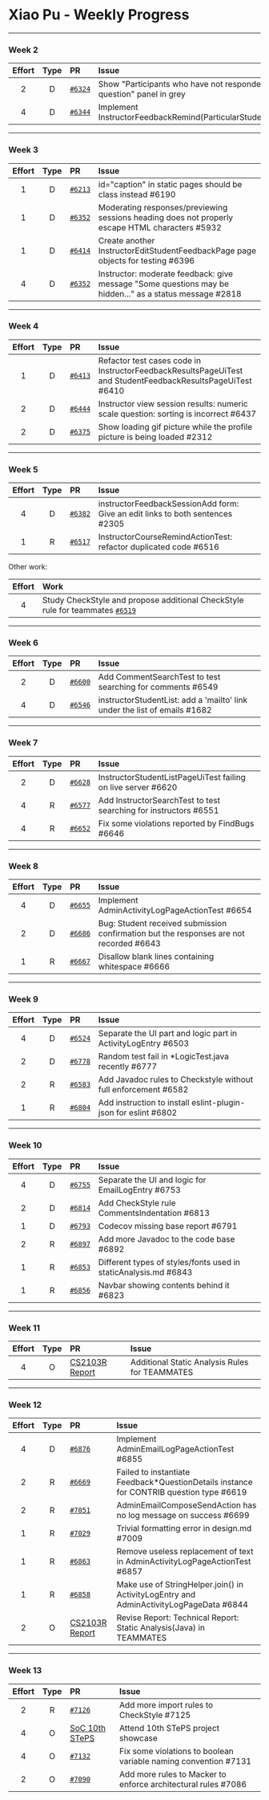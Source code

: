 # Xiao Pu - Weekly Progress

---

### Week 2

Effort| Type | PR | Issue
:----:|:----:|:-----------|:------
2 | D | [`#6324`](https://github.com/TEAMMATES/teammates/pull/6324) | Show "Participants who have not responded to any question" panel in grey
4 | D | [`#6344`](https://github.com/TEAMMATES/teammates/pull/6344) | Implement InstructorFeedbackRemind(ParticularStudents)ActionTest

---
### Week 3

Effort| Type | PR | Issue
:----:|:----:|:-----------|:------
1 | D | [`#6213`](https://github.com/TEAMMATES/teammates/pull/6213) | id="caption" in static pages should be class instead #6190
1 | D | [`#6352`](https://github.com/TEAMMATES/teammates/pull/6352) | Moderating responses/previewing sessions heading does not properly escape HTML characters #5932
1 | D | [`#6414`](https://github.com/TEAMMATES/teammates/pull/6414) | Create another InstructorEditStudentFeedbackPage page objects for testing #6396
4 | D | [`#6352`](https://github.com/TEAMMATES/teammates/pull/6352) | Instructor: moderate feedback: give message "Some questions may be hidden..." as a status message #2818

---
### Week 4

Effort| Type | PR | Issue
:----:|:----:|:-----------|:------
1 | D | [`#6413`](https://github.com/TEAMMATES/teammates/pull/6413) | Refactor test cases code in InstructorFeedbackResultsPageUiTest and StudentFeedbackResultsPageUiTest #6410
2 | D | [`#6444`](https://github.com/TEAMMATES/teammates/pull/6444) | Instructor view session results: numeric scale question: sorting is incorrect #6437 
2 | D | [`#6375`](https://github.com/TEAMMATES/teammates/pull/6375) | Show loading gif picture while the profile picture is being loaded #2312

---
### Week 5

Effort| Type | PR | Issue
:----:|:----:|:-----------|:------
4 | D | [`#6382`](https://github.com/TEAMMATES/teammates/pull/6382) | instructorFeedbackSessionAdd form: Give an edit links to both sentences #2305
1 | R | [`#6517`](https://github.com/TEAMMATES/teammates/pull/6517) | InstructorCourseRemindActionTest: refactor duplicated code #6516

Other work:

Effort | Work
:----:|:----
4 | Study CheckStyle and propose additional CheckStyle rule for teammates [`#6519`](https://github.com/TEAMMATES/teammates/issues/6519)

---
### Week 6

Effort| Type | PR | Issue
:----:|:----:|:-----------|:------
2 | D | [`#6600`](https://github.com/TEAMMATES/teammates/pull/6600) | Add CommentSearchTest to test searching for comments #6549
4 | D | [`#6546`](https://github.com/TEAMMATES/teammates/pull/6546) |instructorStudentList: add a 'mailto' link under the list of emails #1682

---
### Week 7

Effort| Type | PR | Issue
:----:|:----:|:-----------|:------
2 | D | [`#6628`](https://github.com/TEAMMATES/teammates/pull/6628) | InstructorStudentListPageUiTest failing on live server #6620
4 | R | [`#6577`](https://github.com/TEAMMATES/teammates/pull/6577) | Add InstructorSearchTest to test searching for instructors #6551
4 | R | [`#6652`](https://github.com/TEAMMATES/teammates/pull/6652) | Fix some violations reported by FindBugs #6646

---
### Week 8

Effort| Type | PR | Issue
:----:|:----:|:-----------|:------
4 | D | [`#6655`](https://github.com/TEAMMATES/teammates/pull/6655) | Implement AdminActivityLogPageActionTest #6654
2 | D | [`#6686`](https://github.com/TEAMMATES/teammates/pull/6686) | Bug: Student received submission confirmation but the responses are not recorded #6643
1 | R | [`#6667`](https://github.com/TEAMMATES/teammates/pull/6667) | Disallow blank lines containing whitespace #6666

---
### Week 9

Effort| Type | PR | Issue
:----:|:----:|:-----------|:------
4 | D | [`#6524`](https://github.com/TEAMMATES/teammates/pull/6524) | Separate the UI part and logic part in ActivityLogEntry #6503
2 | D | [`#6778`](https://github.com/TEAMMATES/teammates/pull/6778) | Random test fail in *LogicTest.java recently #6777
2 | R | [`#6583`](https://github.com/TEAMMATES/teammates/pull/6583) | Add Javadoc rules to Checkstyle without full enforcement #6582
1 | R | [`#6804`](https://github.com/TEAMMATES/teammates/pull/6804) | Add instruction to install eslint-plugin-json for eslint #6802

---
### Week 10

Effort| Type | PR | Issue
:----:|:----:|:-----------|:------
4 | D | [`#6755`](https://github.com/TEAMMATES/teammates/pull/6755) | Separate the UI and logic for EmailLogEntry #6753
2 | D | [`#6814`](https://github.com/TEAMMATES/teammates/pull/6814) | Add CheckStyle rule CommentsIndentation #6813
1 | D | [`#6793`](https://github.com/TEAMMATES/teammates/pull/6793) | Codecov missing base report #6791
2 | R | [`#6897`](https://github.com/TEAMMATES/teammates/pull/6897) | Add more Javadoc to the code base #6892
1 | R | [`#6853`](https://github.com/TEAMMATES/teammates/pull/6853) | Different types of styles/fonts used in staticAnalysis.md #6843
1 | R | [`#6856`](https://github.com/TEAMMATES/teammates/pull/6856) | Navbar showing contents behind it #6823


---
### Week 11

Effort| Type | PR | Issue
:----:|:----:|:-----------|:------
4 | O | [CS2103R Report](https://xpdavid.github.io/CS2103R-Report/) | Additional Static Analysis Rules for TEAMMATES

---
### Week 12
Effort| Type | PR | Issue
:----:|:----:|:-----------|:------
4 | D | [`#6876`](https://github.com/TEAMMATES/teammates/pull/6876) | Implement AdminEmailLogPageActionTest #6855
2 | R | [`#6669`](https://github.com/TEAMMATES/teammates/pull/6669) | Failed to instantiate Feedback*QuestionDetails instance for CONTRIB question type #6619
2 | R | [`#7051`](https://github.com/TEAMMATES/teammates/pull/7051) | AdminEmailComposeSendAction has no log message on success #6699
1 | R | [`#7029`](https://github.com/TEAMMATES/teammates/pull/7029) |Trivial formatting error in design.md #7009
1 | R | [`#6863`](https://github.com/TEAMMATES/teammates/pull/6863) | Remove useless replacement of text in AdminActivityLogPageActionTest #6857
1 | R | [`#6858`](https://github.com/TEAMMATES/teammates/pull/6858) | Make use of StringHelper.join() in ActivityLogEntry and AdminActivityLogPageData #6844
2 | O | [CS2103R Report](https://xpdavid.github.io/CS2103R-Report/) | Revise Report: Technical Report: Static Analysis(Java) in TEAMMATES


---
### Week 13
Effort| Type | PR | Issue
:----:|:----:|:-----------|:------
2 | R | [`#7126`](https://github.com/TEAMMATES/teammates/pull/7126) |Add more import rules to CheckStyle #7125
4 | O | [SoC 10th STePS](http://isteps.comp.nus.edu.sg/event/10th-steps) | Attend 10th STePS project showcase
4 | O | [`#7132`](https://github.com/TEAMMATES/teammates/pull/7132) | Fix some violations to boolean variable naming convention #7131
2 | O | [`#7090`](https://github.com/TEAMMATES/teammates/pull/7090) | Add more rules to Macker to enforce architectural rules #7086